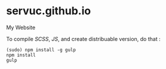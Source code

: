 # servuc.github.io

My Website

To compile *SCSS*, *JS*, and create distribuable version, do that :

```
(sudo) npm install -g gulp
npm install
gulp
```
